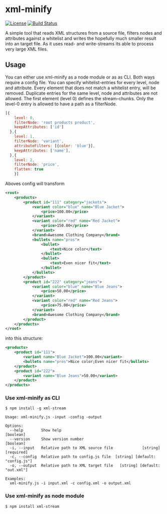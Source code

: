 # xml-minify

[![License](http://img.shields.io/npm/l/xmlbuilder.svg?style=flat-square)](http://opensource.org/licenses/MIT)
[![Build Status](https://travis-ci.com/ValeSauer/xml-minify.svg?branch=master)](https://travis-ci.com/ValeSauer/xml-minify)

A simple tool that reads XML structures from a source file, filters nodes and attributes against a whitelist and writes the hopefully much smaller result into an target file. As it uses read- and write-streams its able to process very large XML files.

## Usage

You can either use xml-minify as a node module or as as CLI. Both ways require a config file. You can specify whitelist-entries for every level, node and attribute. Every element that does not match a whitelist entry, will be removed. Duplicate entries for the same level, node and attributes are not allowed. The first element (level 0) defines the stream-chunks. Only the level-0 entry is allowed to have a path as a filterNode.

```javascript
[{
    level: 0,
    filterNode: 'root products product',
    keepAttributes: ['id']
  },{
    level: 1,
    filterNode: 'variant',
    attributeFilters: [{color: 'blue'}],
    keepAttributes: ['name'],
  },{
    level: 2,
    filterNode: 'price',
    flatten: true
    }]
``` 

Aboves config will transform 

```xml
<root>
    <products>
        <product id="111" category="jackets">
            <variant color="blue" name="Blue Jacket">
                <price>100.00</price>
            </variant>
            <variant color="red" name="Red Jacket">
                <price>150.00</price>
            </variant>
            <brand>Awesome Clothing Company</brand>
            <bullets name="pros">
                <bullet>
                    <text>Nice color</text>
                </bullet>
                <bullet>
                    <text>Even nicer fit</text>
                </bullet>
            </bullets>
        </product>
        <product id="222" category="jeans">
            <variant color="blue" name="Blue Jeans">
                <price>50.00</price>
            </variant>
            <variant color="red" name="Red Jeans">
                <price>75.00</price>
            </variant>
            <brand>Awesome Clothing Company</brand>
        </product>
    </products>
</root>
```
into this structure:
```xml
<products>
    <product id="111">
        <variant name="Blue Jacket">100.00</variant>
        <bullets name="pros">Nice color;Even nicer fit</bullets>
    </product>
    <product id="222">
        <variant name="Blue Jeans">50.00</variant>
    </product>
</products>
```



### Use xml-minify as CLI

    $ npm install -g xml-stream

```
Usage: xml-minify.js -input -config -output

Options:
  --help        Show help                                              [boolean]
  --version     Show version number                                    [boolean]
  -i, --input   Relative path to XML source file             [string] [required]
  -c, --config  Relative path to config.js file  [string] [default: "config.js"]
  -o, --output  Relative path to XML target file   [string] [default: "out.xml"]

Examples:
  xml-minify.js -i input.xml -c config.xml -o output.xml
```

### Use xml-minify as node module

    $ npm install xml-stream
